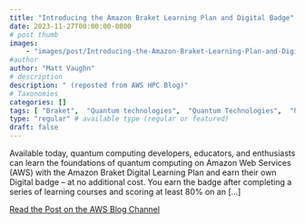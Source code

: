 ```yaml
---
title: "Introducing the Amazon Braket Learning Plan and Digital Badge"
date: 2023-11-27T00:00:00-0800
# post thumb
images:
    - "images/post/Introducing-the-Amazon-Braket-Learning-Plan-and-Digital-Badge-1120x630.png"
#author
author: "Matt Vaughn"
# description
description: " (reposted from AWS HPC Blog)"
# Taxonomies
categories: []
tags: [ "Braket",  "Quantum technologies",  "Quantum Technologies",  "hpcblog", ]
type: "regular" # available type (regular or featured)
draft: false
---
```


Available today, quantum computing developers, educators, and enthusiasts can learn the foundations of quantum computing on Amazon Web Services (AWS) with the Amazon Braket Digital Learning Plan and earn their own Digital badge – at no additional cost. You earn the badge after completing a series of learning courses and scoring at least 80% on an […]

<a href="https://aws.amazon.com/blogs/quantum-computing/introducing-the-amazon-braket-learning-plan-and-digital-badge/" class="btn btn-primary btn-lg active" role="button" aria-pressed="true" style="margin-top: 8px;">Read the Post on the AWS Blog Channel</a>